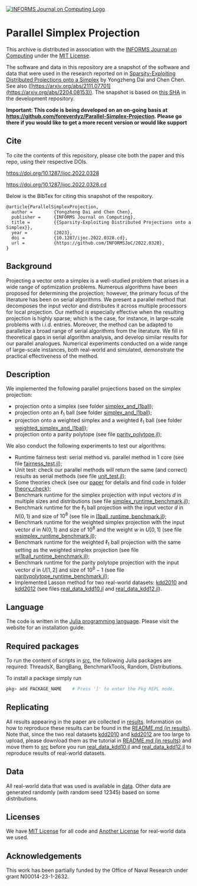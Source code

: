 
[![INFORMS Journal on Computing Logo](https://INFORMSJoC.github.io/logos/INFORMS_Journal_on_Computing_Header.jpg)](https://pubsonline.informs.org/journal/ijoc)

# Parallel Simplex Projection

This archive is distributed in association with the [INFORMS Journal on
Computing](https://pubsonline.informs.org/journal/ijoc) under the [MIT License](LICENSE).

The software and data in this repository are a snapshot of the software and data
that were used in the research reported on in [Sparsity-Exploiting Distributed Projections onto a Simplex](https://doi.org/10.1287/ijoc.2022.0328) by Yongzheng Dai and Chen Chen.  See also ([https://arxiv.org/abs/2111.07701](https://arxiv.org/abs/2204.08153)). The snapshot is based on 
[this SHA](https://github.com/tkralphs/JoCTemplate/commit/f7f30c63adbcb0811e5a133e1def696b74f3ba15) 
in the development repository.

**Important: This code is being developed on an on-going basis at
https://github.com/foreverdyz/Parallel-Simplex-Projection. Please go there if you would like to
get a more recent version or would like support**


## Cite

To cite the contents of this repository, please cite both the paper and this repo, using their respective DOIs.

https://doi.org/10.1287/ijoc.2022.0328

https://doi.org/10.1287/ijoc.2022.0328.cd

Below is the BibTex for citing this snapshot of the respoitory.

```
@article{ParallelSimplexProjection,
  author =        {Yongzheng Dai and Chen Chen},
  publisher =     {INFORMS Journal on Computing},
  title =         {{Sparsity-Exploiting Distributed Projections onto a Simplex}},
  year =          {2023},
  doi =           {10.1287/ijoc.2022.0328.cd},
  url =           {https://github.com/INFORMSJoC/2022.0328},
}  
```

## Background 

Projecting a vector onto a simplex is a well-studied problem that arises in a wide range of optimization problems.  Numerous algorithms have been proposed for determining the projection; however, the primary focus of the literature has been on serial algorithms. We present a parallel method that decomposes the input vector and distributes it across multiple processors for local projection. Our method is especially effective when the resulting projection is highly sparse; which is the case, for instance, in large-scale problems with i.i.d. entries. Moreover, the method can be adapted to parallelize a broad range of serial algorithms from the literature. We fill in theoretical gaps in serial algorithm analysis, and develop similar results for our parallel analogues. Numerical experiments conducted on a wide range of large-scale instances, both real-world and simulated, demonstrate the practical effectiveness of the method.  

## Description

We implemented the following parallel projections based on the simplex projection:
- projection onto a simplex (see folder [simplex_and_l1ball](src/simplex_and_l1ball));
- projection onto an $\ell_1$ ball (see folder [simplex_and_l1ball](src/simplex_and_l1ball));
- projection onto a weighted simplex and a weighted $\ell_1$ ball (see folder [weighted_simplex_and_l1ball](src/weighted_simplex_and_l1ball));
- projection onto a parity polytope (see file [parity_polytope.jl](src/parity_polytope.jl));

We also conduct the following experiments to test our algorithms:
- Runtime fairness test: serial method vs. parallel method in 1 core (see file [fairness_test.jl](src/fairness_test.jl));
- Unit test: check our parallel methods will return the same (and correct) results as serial methods (see file [unit_test.jl](src/unit_test.jl)); 
- Some theories check (see our [paper](https://doi.org/10.1287/ijoc.2022.0328) for details and find code in folder [theory_check](src/theory_check));
- Benchmark runtime for the simplex projection with input vectors $d$ in multiple sizes and distributions (see file [simplex_runtime_benchmark.jl](src/simplex_runtime_benchmark.jl));
- Benchmark runtime for the $\ell_1$ ball projection with the input vector $d$ in $N(0,1)$ and size of $10^8$ (see file in [l1ball_runtime_benchmark.jl](src/l1ball_runtime_benchmark.jl));
- Benchmark runtime for the weighted simplex projection with the input vector $d$ in $N(0,1)$ and size of $10^8$ and the weight $w$ in $U[0,1]$ (see file [wsimplex_runtime_benchmark.jl](src/wsimplex_runtime_benchmark.jl));
- Benchmark runtime for the weighted $\ell_1$ ball projection with the same setting as the weighted simplex projection (see file [wl1ball_runtime_benchmark.jl](src/wl1ball_runtime_benchmark.jl));
- Benchmark runtime for the parity polytope projection with the input vector $d$ in $U[1,2]$ and size of $10^8-1$ (see file [paritypolytope_runtime_benchmark.jl](src/paritypolytope_runtime_benchmark.jl));
- Implemented Lasson method for two real-world datasets: [kdd2010](https://www.csie.ntu.edu.tw/~cjlin/libsvmtools/datasets/binary.html#kdd2010%20(algebra)) and [kdd2012](https://www.csie.ntu.edu.tw/~cjlin/libsvmtools/datasets/binary.html#kdd2012) (see files [real_data_kdd10.jl](src/real_data_kdd10.jl) and [real_data_kdd12.jl](src/real_data_kdd12.jl)).

## Language

The code is written in the [Julia programming language](https://julialang.org). Please visit the website for an installation guide. 

## Required packages 

To run the content of scripts in [src](src), the following Julia packages are required: ThreadsX, BangBang, BenchmarkTools, Random, Distributions.

To install a package simply run

```julia
pkg> add PACKAGE_NAME    # Press ']' to enter the Pkg REPL mode.
```

## Replicating

All results appearing in the paper are collected in [results](results). Information on how to reproduce these results can be found in the [README.md (in results)](results/README.md). Note that, since the two real datasets [kdd2010](https://www.csie.ntu.edu.tw/~cjlin/libsvmtools/datasets/binary.html#kdd2010%20(algebra)) and [kdd2012](https://www.csie.ntu.edu.tw/~cjlin/libsvmtools/datasets/binary.html#kdd2012) are too large to upload, please download them as the tutorial in [README.md (in results)](results/README.md) and move them to [src](src) before you run [real_data_kdd10.jl](src/real_data_kdd10.jl) and [real_data_kdd12.jl](src/real_data_kdd12.jl) to reproduce results of real-world datasets. 

## Data 

All real-world data that was used is available in [data](data). Other data are generated randomly (with random seed 12345) based on some distributions.

## Licenses

We have [MIT License](License) for all code and [Another License](data/License) for real-world data we used.

## Acknowledgements

This work has been partially funded by the Office of Naval Research under grant N00014-23-1-2632.
